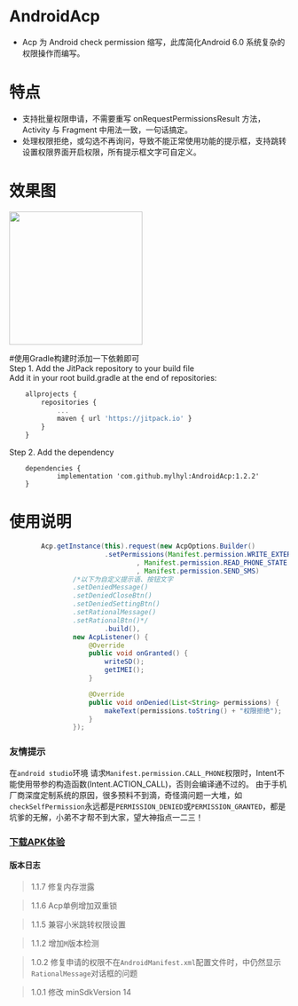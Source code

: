 # AndroidAcp
 * Acp 为 Android check permission 缩写，此库简化Android 6.0 系统复杂的权限操作而编写。

# 特点
 * 支持批量权限申请，不需要重写 onRequestPermissionsResult 方法，Activity 与 Fragment 中用法一致，一句话搞定。
 * 处理权限拒绝，或勾选不再询问，导致不能正常使用功能的提示框，支持跳转设置权限界面开启权限，所有提示框文字可自定义。  

# 效果图
<img src="preview/gif.gif" width="240px"/>

#使用Gradle构建时添加一下依赖即可  
Step 1. Add the JitPack repository to your build file  
Add it in your root build.gradle at the end of repositories:
```javascript
	allprojects {
		repositories {
			...
			maven { url 'https://jitpack.io' }
		}
	}
```
Step 2. Add the dependency
```
	dependencies {
	        implementation 'com.github.mylhyl:AndroidAcp:1.2.2'
	}
```

# 使用说明
```java
        Acp.getInstance(this).request(new AcpOptions.Builder()
                        .setPermissions(Manifest.permission.WRITE_EXTERNAL_STORAGE
                                , Manifest.permission.READ_PHONE_STATE
                                , Manifest.permission.SEND_SMS)
                /*以下为自定义提示语、按钮文字
                .setDeniedMessage()
                .setDeniedCloseBtn()
                .setDeniedSettingBtn()
                .setRationalMessage()
                .setRationalBtn()*/
                        .build(),
                new AcpListener() {
                    @Override
                    public void onGranted() {
                        writeSD();
                        getIMEI();
                    }

                    @Override
                    public void onDenied(List<String> permissions) {
                        makeText(permissions.toString() + "权限拒绝");
                    }
                });
```
### 友情提示
在`android studio`环境 请求`Manifest.permission.CALL_PHONE`权限时，Intent不能使用带参的构造函数(Intent.ACTION_CALL)，否则会编译通不过的。
由于手机厂商深度定制系统的原因，很多预料不到滴，奇怪滴问题一大堆，如`checkSelfPermission`永远都是`PERMISSION_DENIED`或`PERMISSION_GRANTED`，都是坑爹的无解，小弟不才帮不到大家，望大神指点一二三！

### [下载APK体验](/preview/sample-debug.apk)

#### 版本日志
> 1.1.7 修复内存泄露

> 1.1.6 Acp单例增加双重锁

> 1.1.5 兼容小米跳转权限设置

> 1.1.2 增加`M`版本检测

> 1.0.2 修复申请的权限不在`AndroidManifest.xml`配置文件时，中仍然显示`RationalMessage`对话框的问题

> 1.0.1 修改 minSdkVersion 14
